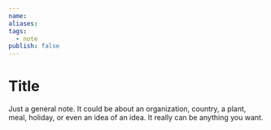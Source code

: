 ```yaml
---
name: 
aliases: 
tags:
  - note
publish: false
---
```

# Title
Just a general note.  It could be about an organization, country, a plant, meal, holiday, or even an idea of an idea.  It really can be anything you want.